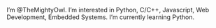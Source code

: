 I’m @TheMightyOwl.
I’m interested in Python, C/C++, Javascript, Web Development, Embedded Systems.
I’m currently learning Python.
